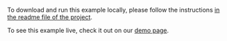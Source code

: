 To download and run this example locally, please follow the instructions [in the readme file of the project](https://github.com/acidb/mobiscroll-demos-vue-ts?tab=readme-ov-file#mobiscroll-vue-typescript-demos).

To see this example live, check it out on our [demo page](https://demo.mobiscroll.com/vue/timeline/localization#).